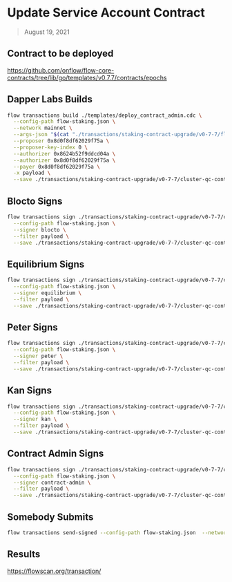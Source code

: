 # Update Service Account Contract

> August 19, 2021

## Contract to be deployed

https://github.com/onflow/flow-core-contracts/tree/lib/go/templates/v0.7.7/contracts/epochs

## Dapper Labs Builds

```sh
flow transactions build ./templates/deploy_contract_admin.cdc \
  --config-path flow-staking.json \
  --network mainnet \
  --args-json "$(cat "./transactions/staking-contract-upgrade/v0-7-7/flow-cluster-qc-arguments.json")" \
  --proposer 0x8d0f8df62029f75a \
  --proposer-key-index 0 \
  --authorizer 0x8624b52f9ddcd04a \
  --authorizer 0x8d0f8df62029f75a \
  --payer 0x8d0f8df62029f75a \
  -x payload \
  --save ./transactions/staking-contract-upgrade/v0-7-7/cluster-qc-contract-deployment-v0-7-7-unsigned.rlp
```

## Blocto Signs

```sh
flow transactions sign ./transactions/staking-contract-upgrade/v0-7-7/cluster-qc-contract-deployment-v0-7-7-unsigned.rlp \
  --config-path flow-staking.json \
  --signer blocto \
  --filter payload \
  --save ./transactions/staking-contract-upgrade/v0-7-7/cluster-qc-contract-deployment-v0-7-7-sig-1.rlp
```

## Equilibrium Signs

```sh
flow transactions sign ./transactions/staking-contract-upgrade/v0-7-7/cluster-qc-contract-deployment-v0-7-7-sig-1.rlp \
  --config-path flow-staking.json \
  --signer equilibrium \
  --filter payload \
  --save ./transactions/staking-contract-upgrade/v0-7-7/cluster-qc-contract-deployment-v0-7-7-sig-2.rlp
```

## Peter Signs

```sh
flow transactions sign ./transactions/staking-contract-upgrade/v0-7-7/cluster-qc-contract-deployment-v0-7-7-sig-2.rlp \
  --config-path flow-staking.json \
  --signer peter \
  --filter payload \
  --save ./transactions/staking-contract-upgrade/v0-7-7/cluster-qc-contract-deployment-v0-7-7-sig-3.rlp
```

## Kan Signs

```sh
flow transactions sign ./transactions/staking-contract-upgrade/v0-7-7/cluster-qc-contract-deployment-v0-7-7-sig-3.rlp \
  --config-path flow-staking.json \
  --signer kan \
  --filter payload \
  --save ./transactions/staking-contract-upgrade/v0-7-7/cluster-qc-contract-deployment-v0-7-7-sig-4.rlp
```

## Contract Admin Signs

```sh
flow transactions sign ./transactions/staking-contract-upgrade/v0-7-7/cluster-qc-contract-deployment-v0-7-7-sig-4.rlp \
  --config-path flow-staking.json \
  --signer contract-admin \
  --filter payload \
  --save ./transactions/staking-contract-upgrade/v0-7-7/cluster-qc-contract-deployment-v0-7-7-sig-complete.rlp
```

## Somebody Submits

```sh
flow transactions send-signed --config-path flow-staking.json  --network mainnet ./transactions/staking-contract-upgrade/v0-7-7/cluster-qc-contract-deployment-v0-7-7-sig-complete.rlp
```

## Results

https://flowscan.org/transaction/
